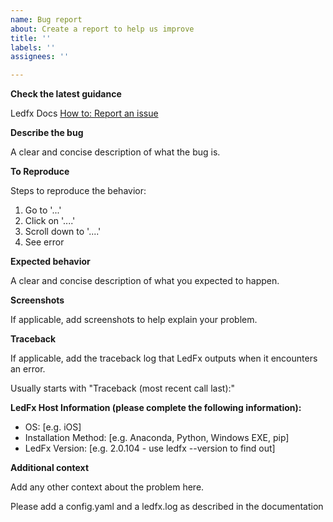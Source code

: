 ```yaml
---
name: Bug report
about: Create a report to help us improve
title: ''
labels: ''
assignees: ''

---
```

**Check the latest guidance**

Ledfx Docs [How to: Report an issue](https://docs.ledfx.app/en/latest/howto/report.html)

**Describe the bug**

A clear and concise description of what the bug is.

**To Reproduce**

Steps to reproduce the behavior:
1. Go to '...'
2. Click on '....'
3. Scroll down to '....'
4. See error

**Expected behavior**

A clear and concise description of what you expected to happen.

**Screenshots**

If applicable, add screenshots to help explain your problem.

**Traceback**

If applicable, add the traceback log that LedFx outputs when it encounters an error.

Usually starts with "Traceback (most recent call last):"

**LedFx Host Information (please complete the following information):**

 - OS: [e.g. iOS]
 - Installation Method: [e.g. Anaconda, Python, Windows EXE, pip]
 - LedFx Version:  [e.g. 2.0.104 - use ledfx --version to find out]

**Additional context**

Add any other context about the problem here.

Please add a config.yaml and a ledfx.log as described in the documentation
